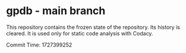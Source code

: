 # gpdb - main branch

This repository contains the frozen state of the repository.
Its history is cleared. It is used only for static code
analysis with Codacy.

Commit Time: 1727399252